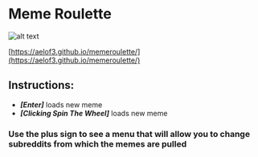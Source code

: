 # Meme Roulette
![alt text](https://aelof3.github.io/memeroulette/images/r.gif "ROULETTE")

[https://aelof3.github.io/memeroulette/](https://aelof3.github.io/memeroulette/)

## Instructions:
- ***[*Enter*]*** loads new meme
- ***[Clicking Spin The Wheel]*** loads new meme

### Use the plus sign to see a menu that will allow you to change subreddits from which the memes are pulled
